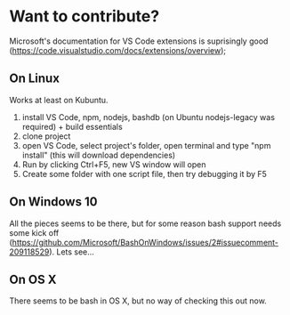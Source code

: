 # Want to contribute?

Microsoft's documentation for VS Code extensions is suprisingly good (https://code.visualstudio.com/docs/extensions/overview);

## On Linux
Works at least on Kubuntu.

1. install VS Code, npm, nodejs, bashdb (on Ubuntu nodejs-legacy was required) + build essentials
2. clone project
3. open VS Code, select project's folder, open terminal and type "npm install" (this will download dependencies)
4. Run by clicking Ctrl+F5, new VS window will open
5. Create some folder with one script file, then try debugging it by F5

## On Windows 10
All the pieces seems to be there, but for some reason bash support needs some kick off (https://github.com/Microsoft/BashOnWindows/issues/2#issuecomment-209118529). Lets see...

## On OS X
There seems to be bash in OS X, but no way of checking this out now.